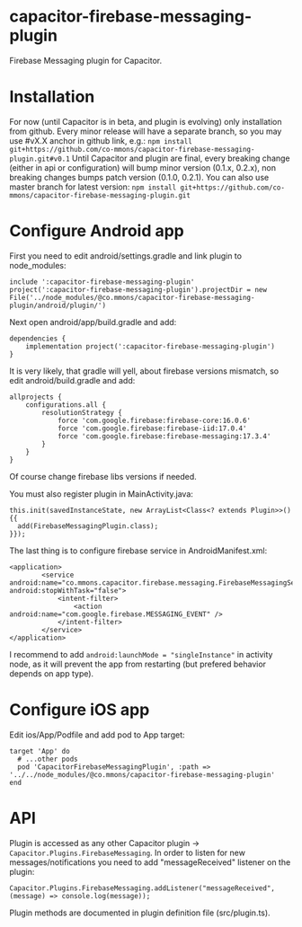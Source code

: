 # capacitor-firebase-messaging-plugin
Firebase Messaging plugin for Capacitor.

# Installation
For now (until Capacitor is in beta, and plugin is evolving) only installation from github. Every minor release will have a separate branch, so you may use #vX.X anchor in github link, e.g.:
```npm install git+https://github.com/co-mmons/capacitor-firebase-messaging-plugin.git#v0.1```
Until Capacitor and plugin are final, every breaking change (either in api or configuration) will bump minor version (0.1.x, 0.2.x), non breaking changes bumps patch version (0.1.0, 0.2.1). You can also use master branch for latest version:
```npm install git+https://github.com/co-mmons/capacitor-firebase-messaging-plugin.git```

# Configure Android app
First you need to edit android/settings.gradle and link plugin to node_modules:
```
include ':capacitor-firebase-messaging-plugin'
project(':capacitor-firebase-messaging-plugin').projectDir = new File('../node_modules/@co.mmons/capacitor-firebase-messaging-plugin/android/plugin/')
```
Next open android/app/build.gradle and add:
```
dependencies {
    implementation project(':capacitor-firebase-messaging-plugin')
}
```
It is very likely, that gradle will yell, about firebase versions mismatch, so edit android/build.gradle and add:
```
allprojects {
    configurations.all {
        resolutionStrategy {
            force 'com.google.firebase:firebase-core:16.0.6'
            force 'com.google.firebase:firebase-iid:17.0.4'
            force 'com.google.firebase:firebase-messaging:17.3.4'
        }
    }
}
```
Of course change firebase libs versions if needed.

You must also register plugin in MainActivity.java:
```
this.init(savedInstanceState, new ArrayList<Class<? extends Plugin>>() {{
  add(FirebaseMessagingPlugin.class);
}});
```
The last thing is to configure firebase service in AndroidManifest.xml:
```
<application>
        <service android:name="co.mmons.capacitor.firebase.messaging.FirebaseMessagingServiceImpl" android:stopWithTask="false">
            <intent-filter>
                <action android:name="com.google.firebase.MESSAGING_EVENT" />
            </intent-filter>
        </service>
</application>
```
I recommend to add ```android:launchMode = "singleInstance"``` in activity node, as it will prevent the app from restarting (but prefered behavior depends on app type).

# Configure iOS app
Edit ios/App/Podfile and add pod to App target:
```
target 'App' do
  # ...other pods
  pod 'CapacitorFirebaseMessagingPlugin', :path => '../../node_modules/@co.mmons/capacitor-firebase-messaging-plugin'  
end
```

# API
Plugin is accessed as any other Capacitor plugin -> ```Capacitor.Plugins.FirebaseMessaging```. In order to listen for new messages/notifications you need to add "messageReceived" listener on the plugin:
```
Capacitor.Plugins.FirebaseMessaging.addListener("messageReceived", (message) => console.log(message));
```
Plugin methods are documented in plugin definition file (src/plugin.ts).